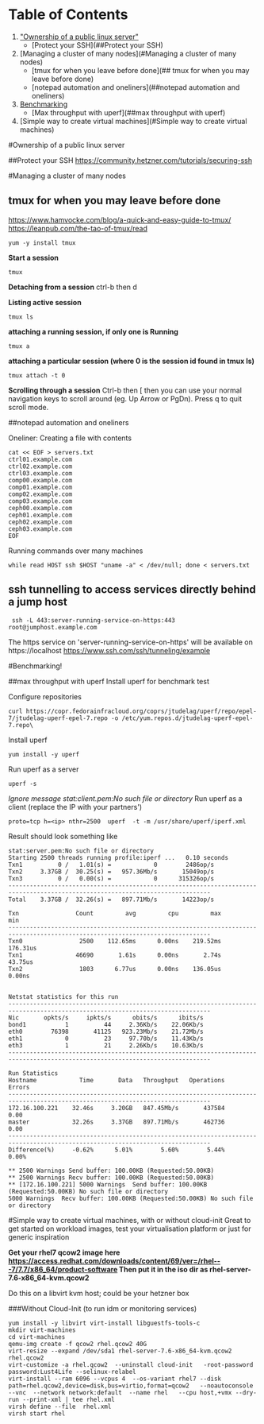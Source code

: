 # Table of Contents
1. ["Ownership of a public linux server"](#ownership)
   - [Protect your SSH](##Protect your SSH)
2. [Managing a cluster of many nodes](#Managing a cluster of many nodes)
   - [tmux for when you leave before done](## tmux for when you may leave before done)
   - [notepad automation and oneliners](##notepad automation and oneliners)
3. [Benchmarking](#Benchmarking!)
   - [Max throughput with uperf](##max throughput with uperf)
4. [Simple way to create virtual machines](#Simple way to create virtual machines)


#Ownership of a public linux server <a name="ownership">

##Protect your SSH
https://community.hetzner.com/tutorials/securing-ssh

#Managing a cluster of many nodes

## tmux for when you may leave before done
https://www.hamvocke.com/blog/a-quick-and-easy-guide-to-tmux/
https://leanpub.com/the-tao-of-tmux/read

```
yum -y install tmux
```

**Start a session**
```
tmux
```
**Detaching from a session**
ctrl-b then d

**Listing active session**
```
tmux ls
```

**attaching a running session, if only one is Running**
```
tmux a
```
**attaching a particular session (where 0 is the session id found in tmux ls)**
```
tmux attach -t 0
```

**Scrolling through a session**
Ctrl-b then [ then you can use your normal navigation keys to scroll around (eg. Up Arrow or PgDn). Press q to quit scroll mode.

##notepad automation and oneliners

Oneliner: Creating a file with contents
```
cat << EOF > servers.txt
ctrl01.example.com
ctrl02.example.com
ctrl03.example.com
comp00.example.com
comp01.example.com
comp02.example.com
comp03.example.com
ceph00.example.com
ceph01.example.com
ceph02.example.com
ceph03.example.com
EOF
```

Running commands over many machines
```
while read HOST ssh $HOST "uname -a" < /dev/null; done < servers.txt
```

## ssh tunnelling to access services directly behind a jump host

```
 ssh -L 443:server-running-service-on-https:443 root@jumphost.example.com
```
The https service on 'server-running-service-on-https' will be available on https://localhost
https://www.ssh.com/ssh/tunneling/example

#Benchmarking!

##max throughput with uperf
Install uperf for benchmark test

Configure repositories
```
curl https://copr.fedorainfracloud.org/coprs/jtudelag/uperf/repo/epel-7/jtudelag-uperf-epel-7.repo -o /etc/yum.repos.d/jtudelag-uperf-epel-7.repo\
```

Install uperf
```
yum install -y uperf
```

Run uperf as a server

```
uperf -s
```
*Ignore message stat:client.pem:No such file or directory*
Run uperf as a client (replace the IP with your partners')

```
proto=tcp h=<ip> nthr=2500  uperf  -t -m /usr/share/uperf/iperf.xml
```
Result should look something like
```
stat:server.pem:No such file or directory
Starting 2500 threads running profile:iperf ...   0.10 seconds
Txn1          0 /   1.01(s) =            0        2486op/s
Txn2     3.37GB /  30.25(s) =   957.36Mb/s       15049op/s
Txn3          0 /   0.00(s) =            0      315326op/s
-------------------------------------------------------------------------------------------------------------------------------
Total    3.37GB /  32.26(s) =   897.71Mb/s       14223op/s

Txn                Count         avg         cpu         max         min
-------------------------------------------------------------------------------------------------------------------------------
Txn0                2500    112.65ms      0.00ns    219.52ms    176.31us
Txn1               46690       1.61s      0.00ns       2.74s     43.75us
Txn2                1803      6.77us      0.00ns    136.05us      0.00ns


Netstat statistics for this run
-------------------------------------------------------------------------------------------------------------------------------
Nic       opkts/s     ipkts/s      obits/s      ibits/s
bond1           1          44     2.36Kb/s    22.06Kb/s
eth0        76398       41125   923.23Mb/s    21.72Mb/s
eth1            0          23     97.70b/s    11.43Kb/s
eth3            1          21     2.26Kb/s    10.63Kb/s
-------------------------------------------------------------------------------------------------------------------------------

Run Statistics
Hostname            Time       Data   Throughput   Operations      Errors
-------------------------------------------------------------------------------------------------------------------------------
172.16.100.221    32.46s     3.20GB   847.45Mb/s       437584        0.00
master            32.26s     3.37GB   897.71Mb/s       462736        0.00
-------------------------------------------------------------------------------------------------------------------------------
Difference(%)     -0.62%      5.01%        5.60%        5.44%       0.00%

** 2500 Warnings Send buffer: 100.00KB (Requested:50.00KB)
** 2500 Warnings Recv buffer: 100.00KB (Requested:50.00KB)
** [172.16.100.221] 5000 Warnings  Send buffer: 100.00KB (Requested:50.00KB) No such file or directory
5000 Warnings  Recv buffer: 100.00KB (Requested:50.00KB) No such file or directory
```

#Simple way to create virtual machines, with or without cloud-init
Great to get started on workload images, test your virtualisation platform or just for generic inspiration

**Get your rhel7 qcow2 image here https://access.redhat.com/downloads/content/69/ver=/rhel---7/7.7/x86_64/product-software
Then put it in the iso dir as rhel-server-7.6-x86_64-kvm.qcow2**

Do this on a libvirt kvm host; could be your hetzner box

###Without Cloud-Init (to run idm or monitoring services)
```
yum install -y libvirt virt-install libguestfs-tools-c
mkdir virt-machines
cd virt-machines
qemu-img create -f qcow2 rhel.qcow2 40G
virt-resize --expand /dev/sda1 rhel-server-7.6-x86_64-kvm.qcow2 rhel.qcow2
virt-customize -a rhel.qcow2  --uninstall cloud-init   -root-password password:Lust4Life --selinux-relabel
virt-install --ram 6096 --vcpus 4  --os-variant rhel7 --disk path=rhel.qcow2,device=disk,bus=virtio,format=qcow2   --noautoconsole --vnc  --network network:default  --name rhel   --cpu host,+vmx --dry-run --print-xml | tee rhel.xml
virsh define --file  rhel.xml
virsh start rhel
```
